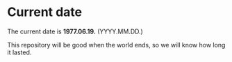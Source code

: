 # Current date

The current date is **1977.06.19.** (YYYY.MM.DD.)

This repository will be good when the world ends, so we will know how long it lasted.